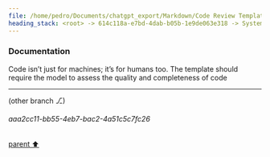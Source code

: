 ```yaml
---
file: /home/pedro/Documents/chatgpt_export/Markdown/Code Review Template Design.md
heading_stack: <root> -> 614c118a-e7bd-4dab-b05b-1e9de063e318 -> System -> 3131d9ce-3bbd-484f-ad76-d940b1b89d05 -> System -> aaa24d68-b640-47f4-8003-0fff2fcafd6c -> User -> dcb6f63d-9e74-4323-881a-676a66b09f52 -> Assistant -> Scope Definition -> Review Objective -> Ethical Guidelines -> Complexity -> Critical Sections -> Technical Depth -> Commentary and Rationale -> Code Smells and Anti-Patterns -> Suggested Improvements -> Test Coverage -> Concurrency and Performance -> Documentation
---
```

### Documentation
Code isn’t just for machines; it’s for humans too. The template should require the model to assess the quality and completeness of code

---

(other branch ⎇)
###### aaa2cc11-bb55-4eb7-bac2-4a51c5c7fc26
[parent ⬆️](#3131d9ce-3bbd-484f-ad76-d940b1b89d05)
